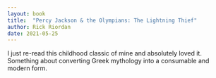 ```yaml
---
layout: book
title:  "Percy Jackson & the Olympians: The Lightning Thief"
author: Rick Riordan
date: 2021-05-25
---
```


I just re-read this childhood classic of mine and absolutely loved it. Something about converting Greek mythology into a consumable and modern form. 